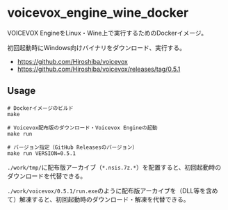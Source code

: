 # voicevox_engine_wine_docker

VOICEVOX EngineをLinux・Wine上で実行するためのDockerイメージ。

初回起動時にWindows向けバイナリをダウンロード、実行する。

- https://github.com/Hiroshiba/voicevox
- https://github.com/Hiroshiba/voicevox/releases/tag/0.5.1

## Usage
```shell
# Dockerイメージのビルド
make

# Voicevox配布版のダウンロード・Voicevox Engineの起動
make run

# バージョン指定（GitHub Releasesのバージョン）
make run VERSION=0.5.1
```

`./work/tmp/`に配布版アーカイブ（`*.nsis.7z.*`）を配置すると、初回起動時のダウンロードを代替できる。

`./work/voicevox/0.5.1/run.exe`のように配布版アーカイブを（DLL等を含めて）解凍すると、初回起動時のダウンロード・解凍を代替できる。
